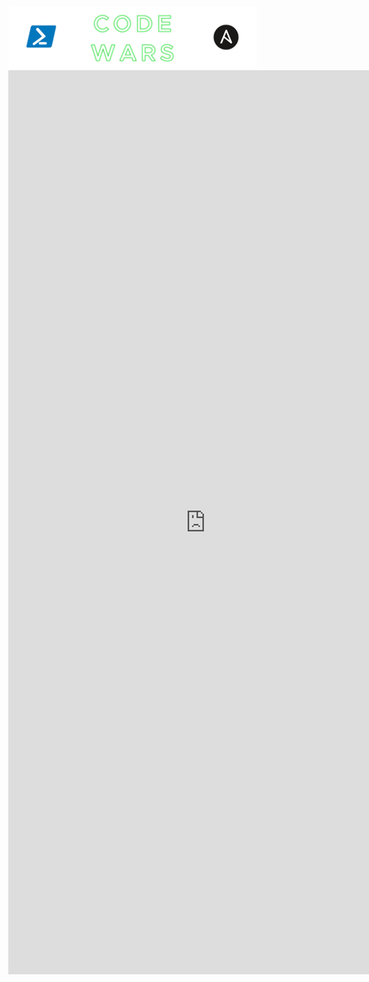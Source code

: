 <style> 
  body {background-image:url('github-site-BG.png'); background-repeat: repeat-y; }
</style>

<img src="code-wars-logo.png" alt="Code Wars Logo">
<iframe src="https://docs.google.com/forms/d/e/1FAIpQLSd5N3htGkKAqydyhJuQrv2h040BdaL0e1nuZjlfEnBdcQpo3Q/viewform?embedded=true" width="800" height="1831" frameborder="0" marginheight="0" marginwidth="0">Loading…</iframe>
